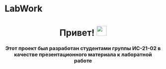 # LabWork
<h1 align="center">Привет! </a> 
<img src="https://github.com/blackcater/blackcater/raw/main/images/Hi.gif" height="32"/></h1>
<h3 align="center">Этот проект был разработан студентами группы ИС-21-02 в качестве презентационного материала к лаборатной работе </h3>
